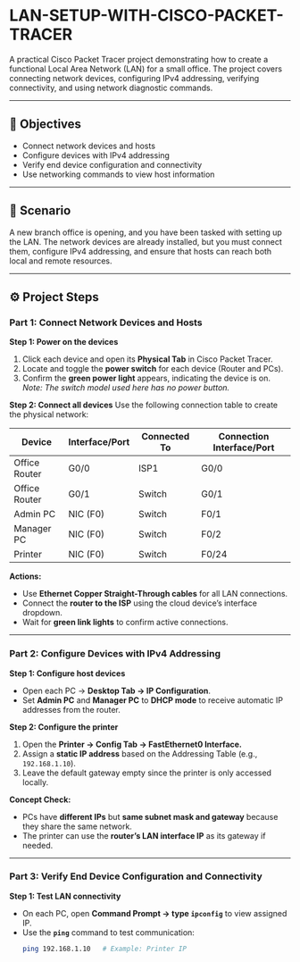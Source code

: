 # LAN-SETUP-WITH-CISCO-PACKET-TRACER
A practical Cisco Packet Tracer project demonstrating how to create a functional Local Area Network (LAN) for a small office. The project covers connecting network devices, configuring IPv4 addressing, verifying connectivity, and using network diagnostic commands.


---

## 📘 Objectives
- Connect network devices and hosts  
- Configure devices with IPv4 addressing  
- Verify end device configuration and connectivity  
- Use networking commands to view host information  

---

## 🧩 Scenario
A new branch office is opening, and you have been tasked with setting up the LAN. The network devices are already installed, but you must connect them, configure IPv4 addressing, and ensure that hosts can reach both local and remote resources.

---

## ⚙️ Project Steps

### **Part 1: Connect Network Devices and Hosts**

**Step 1: Power on the devices**
1. Click each device and open its **Physical Tab** in Cisco Packet Tracer.  
2. Locate and toggle the **power switch** for each device (Router and PCs).  
3. Confirm the **green power light** appears, indicating the device is on.  
   *Note: The switch model used here has no power button.*

**Step 2: Connect all devices**
Use the following connection table to create the physical network:

| Device        | Interface/Port | Connected To | Connection Interface/Port |
|----------------|----------------|---------------|-----------------------------|
| Office Router  | G0/0           | ISP1          | G0/0                        |
| Office Router  | G0/1           | Switch        | G0/1                        |
| Admin PC       | NIC (F0)       | Switch        | F0/1                        |
| Manager PC     | NIC (F0)       | Switch        | F0/2                        |
| Printer        | NIC (F0)       | Switch        | F0/24                       |

**Actions:**
- Use **Ethernet Copper Straight-Through cables** for all LAN connections.  
- Connect the **router to the ISP** using the cloud device’s interface dropdown.  
- Wait for **green link lights** to confirm active connections.

---

### **Part 2: Configure Devices with IPv4 Addressing**

**Step 1: Configure host devices**
- Open each PC → **Desktop Tab → IP Configuration**.  
- Set **Admin PC** and **Manager PC** to **DHCP mode** to receive automatic IP addresses from the router.  

**Step 2: Configure the printer**
1. Open the **Printer → Config Tab → FastEthernet0 Interface.**  
2. Assign a **static IP address** based on the Addressing Table (e.g., `192.168.1.10`).  
3. Leave the default gateway empty since the printer is only accessed locally.  

**Concept Check:**  
- PCs have **different IPs** but **same subnet mask and gateway** because they share the same network.  
- The printer can use the **router’s LAN interface IP** as its gateway if needed.

---

### **Part 3: Verify End Device Configuration and Connectivity**

**Step 1: Test LAN connectivity**
- On each PC, open **Command Prompt → type `ipconfig`** to view assigned IP.  
- Use the **`ping`** command to test communication:
  ```bash
  ping 192.168.1.10   # Example: Printer IP
